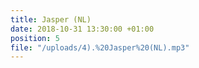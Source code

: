```yaml
---
title: Jasper (NL)
date: 2018-10-31 13:30:00 +01:00
position: 5
file: "/uploads/4).%20Jasper%20(NL).mp3"
---
```


